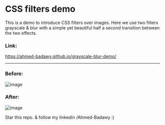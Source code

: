 # CSS filters demo
This is a demo to introduce CSS filters over images. 
Here we use two filters grayscale & blur with a simple yet beautiful half a second transition between the two effects.

### Link: 
https://ahmed-badawy.github.io/grayscale-blur-demo/

<hr />

### Before: 
![image](https://user-images.githubusercontent.com/5174871/230700716-6510bbad-3b09-4cd7-a877-4199edb5e235.png)

### After:
![image](https://user-images.githubusercontent.com/5174871/230700733-6154e455-e698-40e3-b70c-2977c66e6e48.png)



Star this repo. & follow my linkedin /Ahmed-Badawy    :)
